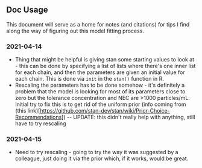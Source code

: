 ## Doc Usage

This document will serve as a home for notes (and citations) for tips I find along the way of figuring out this model fitting process.

### 2021-04-14

* Thing that might be helpful is giving stan some starting values to look at - this can be done by specifying a list of lists where there's one inner list for each chain, and then the parameters are given an initial value for each chain. This is done via `init` in the `stan()` function in R.
* Rescaling the parameters has to be done somehow - it's definitely a problem that the model is looking for most of its parameters close to zero but the tolerance concentration and NEC are >1000 particles/mL. Initial try to fix this is to get rid of the uniform prior (info coming from (this link)[https://github.com/stan-dev/stan/wiki/Prior-Choice-Recommendations]) -- UPDATE:  this didn't really help with anything, still have to try rescaling

### 2021-04-15

* Need to try rescaling - going to try the way it was suggested by a colleague, just doing it via the prior which, if it works, would be great. 
